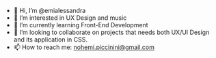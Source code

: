 - 👋 Hi, I’m @emialessandra
- 👀 I’m interested in UX Design and music
- 🌱 I’m currently learning Front-End Development
- 💞️ I’m looking to collaborate on projects that needs both UX/UI Design and its application in CSS.
- 📫 How to reach me: nohemi.piccinini@gmail.com

<!---
emialessandra/emialessandra is a ✨ special ✨ repository because its `README.md` (this file) appears on your GitHub profile.
You can click the Preview link to take a look at your changes.
--->
